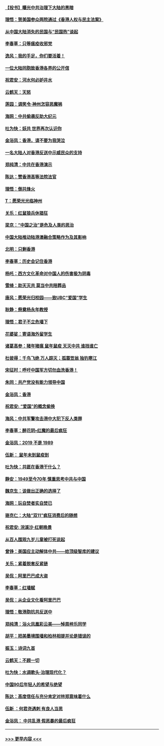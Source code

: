 #### [【投书】曝光中共治理下大陆的黑暗](../pages/nsc993/n11678674.md?t=11251422) 
#### [理悟：贺美国参众两院通过《香港人权与民主法案》](../pages/nsc993/n11678104.md?t=11251422) 
#### [从中国大陆消失的民国与“民国热”谈起](../pages/nsc993/n11678075.md?t=11251422) 
#### [李春草：只等瘟疫收邪党](../pages/nsc993/n11677308.md?t=11251422) 
#### [逸风：我的手足，你们要活着！](../pages/nsc993/n11676352.md?t=11251422) 
#### [一位大陆同胞致香港各界的公开信](../pages/nsc993/n11675761.md?t=11251422) 
#### [祝君安：河水何必妒井水](../pages/nsc993/n11675746.md?t=11251422) 
#### [云鹤天：天怒](../pages/nsc993/n11675718.md?t=11251422) 
#### [莲园：调笑令‧神州怎容恶魔祸](../pages/nsc993/n11675648.md?t=11251422) 
#### [海网：中共偷袭反助大纪元](../pages/nsc993/n11673515.md?t=11251422) 
#### [吐为快：妖共 世界再次认识你](../pages/nsc993/n11673506.md?t=11251422) 
#### [金浴凤：香港，请不要为我哭泣](../pages/nsc993/n11673248.md?t=11251422) 
#### [一名大陆人对香港反送中示威民众的支持](../pages/nsc993/n11672615.md?t=11251422) 
#### [郑纯清：中共在香港演示](../pages/nsc993/n11670539.md?t=11251422) 
#### [陈达：赞香港高等法院法官](../pages/nsc993/n11669542.md?t=11251422) 
#### [理悟：倒共烽火](../pages/nsc993/n11668844.md?t=11251422) 
#### [T：愿荣光光临神州](../pages/nsc993/n11668421.md?t=11251422) 
#### [关乐：红鼠狼兵休猖狂](../pages/nsc993/n11668378.md?t=11251422) 
#### [梁京：“中国之治”是危及人类的恶治](../pages/nsc993/n11668328.md?t=11251422) 
#### [中国大陆推动陆港澳融合策略作为及其影响](../pages/nsc993/n11668157.md?t=11251422) 
#### [北明：只剩香港](../pages/nsc993/n11668002.md?t=11251422) 
#### [李春草：历史会记住香港](../pages/nsc993/n11667927.md?t=11251422) 
#### [杨吒：西方文化革命对中国人的伤害极为阴毒](../pages/nsc993/n11664521.md?t=11251422) 
#### [雪绮：助天灭共 莫当中共陪葬品](../pages/nsc993/n11662650.md?t=11251422) 
#### [唐风：愿荣光归校园——致UBC“爱国”学生](../pages/nsc993/n11662194.md?t=11251422) 
#### [耿静：祭奠杨永年教授](../pages/nsc993/n11662514.md?t=11251422) 
#### [理悟：君子不立危墙下](../pages/nsc993/n11662172.md?t=11251422) 
#### [花婆娑：寄语海外留学生](../pages/nsc993/n11662121.md?t=11251422) 
#### [诸葛高参：猪年猪瘟 鼠年鼠疫 天灭中共 谁挡谁亡](../pages/nsc993/n11661980.md?t=11251422) 
#### [杜彼得：千鸟飞绝 万人踪灭；孤蓑笠翁 独钓寒江](../pages/nsc993/n11661170.md?t=11251422) 
#### [宋征时：呼吁中国军方切勿血洗香港！](../pages/nsc993/n11415318.md?t=11251422) 
#### [朱同：共产党没有能力领导中国](../pages/nsc993/n11660421.md?t=11251422) 
#### [金浴凤：香港](../pages/nsc993/n11660419.md?t=11251422) 
#### [祝君安: “爱国”的概念偷换](../pages/nsc993/n11659706.md?t=11251422) 
#### [海风：中共军警攻击港中大犯下反人类罪](../pages/nsc993/n11659632.md?t=11251422) 
#### [李春草：醉花阴•红魔的最后疯狂](../pages/nsc993/n11659287.md?t=11251422) 
#### [金浴凤：2019 不是 1989](../pages/nsc993/n11657663.md?t=11251422) 
#### [伍新： 鼠年未到鼠疫到](../pages/nsc993/n11655098.md?t=11251422) 
#### [吐为快：共匪在香港干什么？](../pages/nsc993/n11654891.md?t=11251422) 
#### [静安：1949至今70年 慎重思考中共与中国](../pages/nsc993/n11651244.md?t=11251422) 
#### [魏京生：该做出正确的选择了](../pages/nsc993/n11653084.md?t=11251422) 
#### [海网：玩自焚者实自焚已](../pages/nsc993/n11652423.md?t=11251422) 
#### [骆克仁：大陆“双11”疯狂消费后的随想](../pages/nsc993/n11652305.md?t=11251422) 
#### [祝君安: 浣溪沙·红朝晚景](../pages/nsc993/n11652258.md?t=11251422) 
#### [从百人围观九岁儿童被打死说起](../pages/nsc993/n11651030.md?t=11251422) 
#### [曾铮：美国应主动解体中共——给顶级智库的建议](../pages/nsc993/n11649888.md?t=11251422) 
#### [关乐：紧着脱套反紧链](../pages/nsc993/n11649069.md?t=11251422) 
#### [吴侃：阿里巴巴成大盗](../pages/nsc993/n11645523.md?t=11251422) 
#### [李春草：红墙赋](../pages/nsc993/n11646389.md?t=11251422) 
#### [吴侃：从企业文化看阿里巴巴](../pages/nsc993/n11645476.md?t=11251422) 
#### [理悟：敬港胞抗共反送中](../pages/nsc993/n11645466.md?t=11251422) 
#### [郑纯清：浴火凤凰彩云美——悼周梓乐同学](../pages/nsc993/n11645155.md?t=11251422) 
#### [胡平：把美墨境围墙和柏林相提并论是错误的](../pages/nsc993/n11645134.md?t=11251422) 
#### [振玉：诗词九首](../pages/nsc993/n11644081.md?t=11251422) 
#### [云鹤天：不顾一切](../pages/nsc993/n11643508.md?t=11251422) 
#### [吐为快：水调歌头·治理现代化？](../pages/nsc993/n11643485.md?t=11251422) 
#### [中国90后年轻人的希望与绝望](../pages/nsc993/n11642317.md?t=11251422) 
#### [陈达：高度信任与充分肯定对林郑意味着什么](../pages/nsc993/n11641441.md?t=11251422) 
#### [伍新 ：何君尧遇刺 有良人当思](../pages/nsc993/n11641503.md?t=11251422) 
#### [金浴凤： 中共乱港  假恶暴的最后疯狂](../pages/nsc993/n11641495.md?t=11251422) 

----
#### [ >>> 更早内容 <<< ](../indexes/nsc993-earlier.md)
